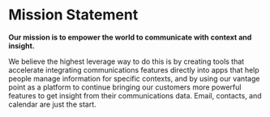 # Mission Statement

**Our mission is to empower the world to communicate with context and insight.**

We believe the highest leverage way to do this is by creating tools
that accelerate integrating communications features directly into apps that
help people manage information for specific contexts, and by using our vantage
point as a platform to continue bringing our customers more powerful features
to get insight from their communications data. Email, contacts, and calendar
are just the start.
